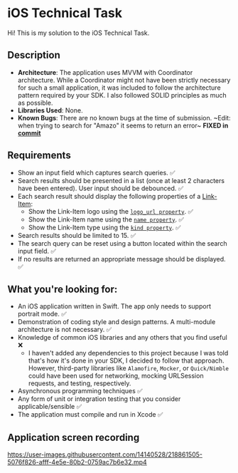 # iOS Technical Task

Hi! This is my solution to the iOS Technical Task.

## Description
- **Architecture**: The application uses MVVM with Coordinator architecture. While a Coordinator might not have been strictly necessary for such a small application, it was included to follow the architecture pattern required by your SDK. I also followed SOLID principles as much as possible.
- **Libraries Used**: None.
- **Known Bugs**: There are no known bugs at the time of submission. ~Edit: when trying to search for "Amazo" it seems to return an error~ **FIXED in [commit](https://github.com/andrebbauer/ArgyleLinkLight/commit/be68a331c7edf88247b82af522631cf5b1643592)**
  
## Requirements
- Show an input field which captures search queries. ✅
- Search results should be presented in a list (once at least 2 characters have been entered). User input should be debounced. ✅
- Each search result should display the following properties of a [Link-Item](https://argyle.com/docs/developer-tools/api-reference#companies-and-platforms-link-items_id):
    - Show the Link-Item logo using the [`logo_url property`](https://argyle.com/docs/developer-tools/api-reference#companies-and-platforms-link-items_logo_url). ✅
    - Show the Link-Item name using the [`name property`](https://argyle.com/docs/developer-tools/api-reference#companies-and-platforms-link-items_name). ✅
    - Show the Link-Item type using the [`kind property`](https://argyle.com/docs/developer-tools/api-reference#companies-and-platforms-link-items_kind). ✅
- Search results should be limited to 15. ✅
- The search query can be reset using a button located within the search input field. ✅
- If no results are returned an appropriate message should be displayed. ✅

## What you're looking for:
- An iOS application written in Swift. The app only needs to support portrait mode. ✅
- Demonstration of coding style and design patterns. A multi-module architecture is not necessary. ✅
- Knowledge of common iOS libraries and any others that you find useful ❌
  - I haven't added any dependencies to this project because I was told that's how it's done in your SDK, I decided to follow that approach. However, third-party libraries like `Alamofire`, `Mocker`, or `Quick/Nimble` could have been used for networking, mocking URLSession requests, and testing, respectively.
- Asynchronous programming techniques ✅
- Any form of unit or integration testing that you consider applicable/sensible ✅
- The application must compile and run in Xcode ✅

## Application screen recording

https://user-images.githubusercontent.com/14140528/218861505-5076f826-afff-4e5e-80b2-0759ac7b6e32.mp4
